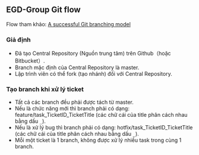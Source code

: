 ## EGD-Group Git flow

Flow tham khảo: [A successful Git branching model](http://nvie.com/posts/a-successful-git-branching-model/)

### Giả định
* Đã tạo Central Repository (Nguồn trung tâm) trên Github（hoặc Bitbucket）.
* Branch mặc định của Central Repository là master.
* Lập trình viên có thể  fork (tạo nhánh) đối với Central Repository.
### Tạo branch khi xử lý ticket
* Tất cả các branch đều phải được tách từ master.
* Nếu là chức năng mới thì branch phải có dạng: feature/task_TicketID_TicketTitle (các chữ cái của title phân cách nhau bằng dấu `_`).
* Nếu là xử lý bug thì branch phải có dạng: hotfix/task_TicketID_TicketTitle (các chữ cái của title phân cách nhau bằng dấu `_`).
* Mỗi một ticket là 1 branch, không được xử lý nhiều task trong cùng 1 branch.

